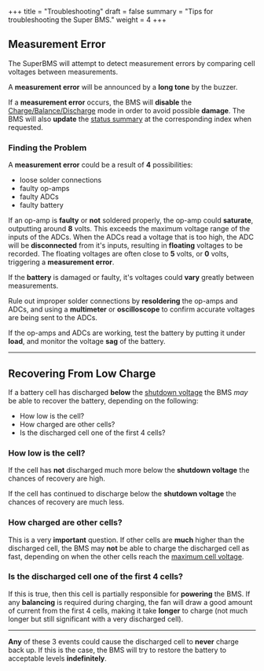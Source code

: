 +++
title = "Troubleshooting"
draft = false
summary = "Tips for troubleshooting the Super BMS."
weight = 4
+++

## Measurement Error
The SuperBMS will attempt to detect measurement errors by comparing cell voltages between measurements.

A **measurement error** will be announced by a **long tone** by the buzzer.

If a **measurement error** occurs, the BMS will **disable** the [Charge/Balance/Discharge](/projects/super-bms/usage#chargebalancedischarge) mode in order to avoid possible **damage**. The BMS will also **update** the [status summary](/projects/super-bms/interface#status-summary) at the corresponding index when requested.

### Finding the Problem
A **measurement error** could be a result of **4** possibilities:
- loose solder connections
- faulty op-amps
- faulty ADCs
- faulty battery

If an op-amp is **faulty** or **not** soldered properly, the op-amp could **saturate**, outputting around **8** volts. This exceeds the maximum voltage range of the inputs of the ADCs. When the ADCs read a voltage that is too high, the ADC will be **disconnected** from it's inputs, resulting in **floating** voltages to be recorded. The floating voltages are often close to **5** volts, or **0** volts, triggering a **measurement error**.

If the **battery** is damaged or faulty, it's voltages could **vary** greatly between measurements.

Rule out improper solder connections by **resoldering** the op-amps and ADCs, and using a **multimeter** or **oscilloscope** to confirm accurate voltages are being sent to the ADCs.

If the op-amps and ADCs are working, test the battery by putting it under **load**, and monitor the voltage **sag** of the battery.

***

## Recovering From Low Charge
If a battery cell has discharged **below** the [shutdown voltage](/projects/super-bms/usage#shutdownvoltage) the BMS _may_ be able to recover the battery, depending on the following:
- How low is the cell?
- How charged are other cells?
- Is the discharged cell one of the first 4 cells?

### How low is the cell?
If the cell has **not** discharged much more below the **shutdown voltage** the chances of recovery are high.

If the cell has continued to discharge below the **shutdown voltage** the chances of recovery are much less.

### How charged are other cells?
This is a very **important** question. If other cells are **much** higher than the discharged cell, the BMS may **not** be able to charge the discharged cell as fast, depending on when the other cells reach the [maximum cell voltage](/projects/super-bms/usage#maxvoltage).

### Is the discharged cell one of the first 4 cells?
If this is true, then this cell is partially responsible for **powering** the BMS. If any **balancing** is required during charging, the fan will draw a good amount of current from the first 4 cells, making it take **longer** to charge (not much longer but still significant with a very discharged cell).

***

**Any** of these 3 events could cause the discharged cell to **never** charge back up. If this is the case, the BMS will try to restore the battery to acceptable levels **indefinitely**.
